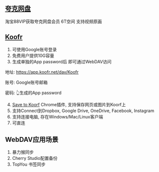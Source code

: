 ## [夸克网盘](https://pan.quark.cn/list#/list/all)

淘宝88VIP获取夸克网盘会员
6T空间 支持视频原画

## [Koofr](https://app.koofr.net/)

1. 可使用Google账号登录
2. 免费用户提供10G容量
3. 生成单独的App password后 即可通过WebDAV访问

地址: https://app.koofr.net/dav/Koofr

账号: Google账号邮箱

密码: 👆生成的App password

4. [Save to Koorf](https://chromewebstore.google.com/detail/save-to-koofr/cgigbdaddgndbofikanbfmkpfoonlbpp)
Chrome插件, 支持保存网页或图片到Koorf上
5. 支持Connect到Dropbox, Google Drive, OneDrive, Facebook, Instagram
6. 支持连接电脑, 存在Windows/Mac/Linux客户端
7. 可直连

## WebDAV应用场景

1. 暴力猴同步
2. Cherry Studio配置备份
3. TopYou 书签同步